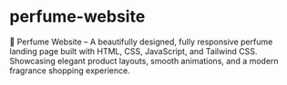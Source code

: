 # perfume-website
🌸 Perfume Website – A beautifully designed, fully responsive perfume landing page built with HTML, CSS, JavaScript, and Tailwind CSS. Showcasing elegant product layouts, smooth animations, and a modern fragrance shopping experience.
